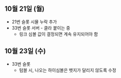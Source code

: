 ## 10월 21일 (월)

- 21번 슬롯 시뮬 누락 추가
- 33번 슬롯 서버 - 클라 붙이는 중
	- 링크 심볼 값이 결정되면 계속 유지되어야 함



## 10월 23일 (수)

- 33번 슬롯
	- 텀블 시, 나오는 하이심볼은 뱃지가 달리지 않도록 수정